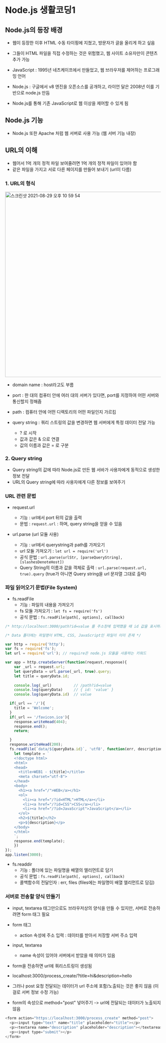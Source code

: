 # Node.js 생활코딩1

## Node.js의 등장 배경

- 웹이 등장한 이후 HTML 수동 타이핑에 지쳤고, 방문자가 글을 올리게 하고 싶음
- 그들이 HTML 파일을 직접 수정하는 것은 위험했고, 웹 사이트 소유자만이 콘텐츠 추가 가능

- JavaScript : 1995년 네츠케이프에서 만들었고, 웹 브라우저를 제어하는 프로그래밍 언어
- Node.js : 구글에서 v8 엔진을 오픈소스를 공개하고, 라이언 달은 2008년 이를 기반으로 node.js 만듬
- Node.js를 통해 기존 JavaScript로 웹 이상을 제어할 수 있게 됨

## Node.js 기능
- Node.js 또한 Apache 처럼 웹 서버로 사용 가능 (웹 서버 기능 내장)

## URL의 이해
- 웹어서 1억 개의 정적 파일 보여줄려면 1억 개의 정적 파일이 있어야 함
- 같은 파일을 가지고 서로 다른 페이지를 만들어 보내기 (url이 다름)

### 1. URL의 형식

<img width="600" alt="스크린샷 2021-08-29 오후 10 59 54" src="https://user-images.githubusercontent.com/80403988/131253144-a4b0b794-8b63-4cec-a290-d281346bbeab.png">

- domain name : host라고도 부름

- port : 한 대의 컴퓨터 안에 여러 대의 서버가 있다면, port를 지정하여 어떤 서버와 통신할지 정해줌

- path : 컴퓨터 안에 어떤 디렉토리의 어떤 파일인지 가르킴

- query string : 쿼리 스트링의 값을 변경하면 웹 서버에게 특정 데이터 전달 가능
  - ? 로 시작
  - 값과 값은 & 으로 연결
  - 값의 이름과 값은 = 로 구분

### 2. Query string
- Query string의 값에 따라 Node.js로 만든 웹 서바가 사용자에게 동적으로 생성한 정보 전달
- URL의 Query string에 따라 사용자에게 다른 정보를 보여주기

### URL 관련 문법
- request.url
  - 기능 : url에서 port 뒤의 값을 출력
  - 문법 : ```request.url``` : 하며, query string을 얻을 수 있음

- url.parse (url 모듈 사용)
  - 기능 : url에서 querystring과 path를 가져오기
  - url 모듈 가져오기 : ```let url = require('url')```
  - 공식 문법 : ```url.parse(urlStr, [parseQueryString], [slashesDenoteHost])```
  - Query String의 이름과 값을 객체로 출력 : ```url.parse(request.url, true).query``` (true가 아니면 Query string을 url 문자열 그대로 출력)

### 파일 읽어오기 문법(File System)
- fs.readFile
  - 기능 : 파일의 내용을 가져오기
  - fs 모듈 가져오기 : ```let fs = require('fs')```
  - 공식 문법 : ```fs.readFile(path[, options], callback)```

```js
/* http://localhost:3000/path?id=value 를 주소창에 입력했을 때 id 값을 표시하기 위한 서버 구현 */

/* Data 폴더에는 파일명이 HTML, CSS, JavaScript인 파일이 이미 존재 */

var http = require('http');
var fs = require('fs');
let url = require('url'); // require은 node.js 모듈을 사용하는 키워드

var app = http.createServer(function(request,response){
    var _url = request.url;
    let queryData = url.parse(_url, true).query;
    let title = queryData.id;
    
    console.log(_url)          // /path?id=value
    console.log(queryData)     // { id: 'value' }
    console.log(queryData.id)  // value

  if(_url == '/'){
    title = 'Welcome';
  }
  if(_url == '/favicon.ico'){
    response.writeHead(404);
    response.end();
    return;

  }
  response.writeHead(200);
  fs.readFile(`data/${queryData.id}`, 'utf8', function(err, description){
    let template = `
    <!doctype html>
    <html>
    <head>
      <title>WEB1 - ${title}</title>
      <meta charset="utf-8">
    </head>
    <body>
      <h1><a href="/">WEB</a></h1>
      <ol>
        <li><a href="/?id=HTML">HTML</a></li>
        <li><a href="/?id=CSS">CSS</a></li>
        <li><a href="/?id=JavaScript">JavaScript</a></li>
      </ol>
      <h2>${title}</h2>
      <p>${description}</p>
    </body>
    </html>
    `;
    response.end(template);  
    })
});
app.listen(3000);
```

- fs.readdir
  - 기능 : 폴더에 있는 파일명을 배열의 엘리먼트로 담기
  - 공식 문법 : ```fs.readFile(path[, options], callback)```
  - 콜백함수의 전달인자 : err, files (files에는 파일명이 배열 엘리먼트로 담김)

### 서버로 전송할 양식 만들기
- input, textarea 태그만으로도 브라우저상의 양식을 만들 수 있지만, 서버로 전송하려면 form 태그 필요

- form 태그
  - action 속성에 주소 입력 : 데이터를 받아서 저장할 서버 주소 입력

- input, textarea
  - name 속성이 있어야 서버에서 받았을 때 의미가 있음

- form을 전송하면 url에 쿼리스트링이 생성됨
- localhost:3000/process_create/?title=hi&description=hello
- 그러나 post 요청 전달되는 데이터가 url 주소에 포함/노출되는 것은 좋지 않음 (이걸로 서버 정보 수정 가능)
- form의 속성으로 method="post" 넣어주기 -> url에 전달되는 데이터가 노출되지 않음

```js
<form action="https://localhost:3000/process_create" method="post">
  <p><input type="text" name="title" placeholder="title"></p>
  <p><textarea name="description" placeholder="description"></textarea></p>
  <p><input type="submit"></p>
</form>
```

